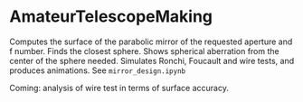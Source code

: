 # AmateurTelescopeMaking

Computes the surface of the parabolic mirror of the requested aperture and f number.
Finds the closest sphere.
Shows spherical aberration from the center of the sphere needed.
Simulates Ronchi, Foucault and wire tests, and produces animations.
See ```mirror_design.ipynb```

Coming: analysis of wire test in terms of surface accuracy.

